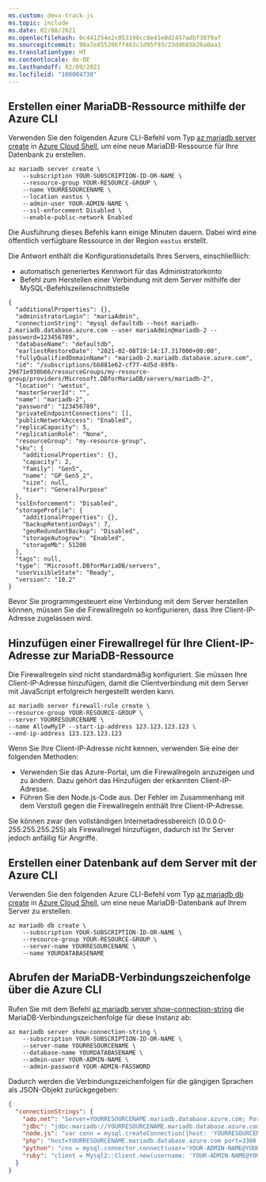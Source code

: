 ```yaml
---
ms.custom: devx-track-js
ms.topic: include
ms.date: 02/08/2021
ms.openlocfilehash: 0c441254e2c053198cc8e41e0d2457adbf3079af
ms.sourcegitcommit: 98a7e855206ff463c1d95f93c23dd665b26a0aa1
ms.translationtype: HT
ms.contentlocale: de-DE
ms.lasthandoff: 02/09/2021
ms.locfileid: "100004738"
---
```

## <a name="create-a-mariadb-resource-with-azure-cli"></a>Erstellen einer MariaDB-Ressource mithilfe der Azure CLI

Verwenden Sie den folgenden Azure CLI-Befehl vom Typ [az mariadb server create](/cli/azure/mariadb/server#az_mariadb_server_create) in [Azure Cloud Shell](https://shell.azure.com), um eine neue MariaDB-Ressource für Ihre Datenbank zu erstellen. 

```azurecli
az mariadb server create \
    --subscription YOUR-SUBSCRIPTION-ID-OR-NAME \
    --resource-group YOUR-RESOURCE-GROUP \
    --name YOURRESOURCENAME \
    --location eastus \
    --admin-user YOUR-ADMIN-NAME \
    --ssl-enforcement Disabled \
    --enable-public-network Enabled  
```

Die Ausführung dieses Befehls kann einige Minuten dauern. Dabei wird eine öffentlich verfügbare Ressource in der Region `eastus` erstellt. 

Die Antwort enthält die Konfigurationsdetails Ihres Servers, einschließlich: 
* automatisch generiertes Kennwort für das Administratorkonto
* Befehl zum Herstellen einer Verbindung mit dem Server mithilfe der MySQL-Befehlszeilenschnittstelle

```text
{
  "additionalProperties": {},
  "administratorLogin": "mariaAdmin",
  "connectionString": "mysql defaultdb --host mariadb-2.mariadb.database.azure.com --user mariaAdmin@mariadb-2 --password=123456789",
  "databaseName": "defaultdb",
  "earliestRestoreDate": "2021-02-08T19:14:17.317000+00:00",
  "fullyQualifiedDomainName": "mariadb-2.mariadb.database.azure.com",
  "id": "/subscriptions/bb881e62-cf77-4d5d-89fb-29d71e930b66/resourceGroups/my-resource-group/providers/Microsoft.DBforMariaDB/servers/mariadb-2",
  "location": "westus",
  "masterServerId": "",
  "name": "mariadb-2",
  "password": "123456789",
  "privateEndpointConnections": [],
  "publicNetworkAccess": "Enabled",
  "replicaCapacity": 5,
  "replicationRole": "None",
  "resourceGroup": "my-resource-group",
  "sku": {
    "additionalProperties": {},
    "capacity": 2,
    "family": "Gen5",
    "name": "GP_Gen5_2",
    "size": null,
    "tier": "GeneralPurpose"
  },
  "sslEnforcement": "Disabled",
  "storageProfile": {
    "additionalProperties": {},
    "backupRetentionDays": 7,
    "geoRedundantBackup": "Disabled",
    "storageAutogrow": "Enabled",
    "storageMb": 51200
  },
  "tags": null,
  "type": "Microsoft.DBforMariaDB/servers",
  "userVisibleState": "Ready",
  "version": "10.2"
}
```

Bevor Sie programmgesteuert eine Verbindung mit dem Server herstellen können, müssen Sie die Firewallregeln so konfigurieren, dass Ihre Client-IP-Adresse zugelassen wird. 

## <a name="add-firewall-rule-for-your-client-ip-address-to-mariadb-resource"></a>Hinzufügen einer Firewallregel für Ihre Client-IP-Adresse zur MariaDB-Ressource

Die Firewallregeln sind nicht standardmäßig konfiguriert. Sie müssen Ihre Client-IP-Adresse hinzufügen, damit die Clientverbindung mit dem Server mit JavaScript erfolgreich hergestellt werden kann.

```azurecli
az mariadb server firewall-rule create \
--resource-group YOUR-RESOURCE-GROUP \
--server YOURRESOURCENAME \
--name AllowMyIP --start-ip-address 123.123.123.123 \
--end-ip-address 123.123.123.123
```

Wenn Sie Ihre Client-IP-Adresse nicht kennen, verwenden Sie eine der folgenden Methoden:
* Verwenden Sie das Azure-Portal, um die Firewallregeln anzuzeigen und zu ändern. Dazu gehört das Hinzufügen der erkannten Client-IP-Adresse.
* Führen Sie den Node.js-Code aus. Der Fehler im Zusammenhang mit dem Verstoß gegen die Firewallregeln enthält Ihre Client-IP-Adresse.

Sie können zwar den vollständigen Internetadressbereich (0.0.0.0-255.255.255.255) als Firewallregel hinzufügen, dadurch ist Ihr Server jedoch anfällig für Angriffe.

## <a name="create-a-database-on-the-server-with-azure-cli"></a>Erstellen einer Datenbank auf dem Server mit der Azure CLI

Verwenden Sie den folgenden Azure CLI-Befehl vom Typ [az mariadb db create](/cli/azure/mariadb/db#az_mariadb_db_create) in [Azure Cloud Shell](https://shell.azure.com), um eine neue MariaDB-Datenbank auf Ihrem Server zu erstellen. 

```azurecli
az mariadb db create \
    --subscription YOUR-SUBSCRIPTION-ID-OR-NAME \
    --resource-group YOUR-RESOURCE-GROUP \
    --server-name YOURRESOURCENAME \
    --name YOURDATABASENAME
```

## <a name="get-the-mariadb-connection-string-with-azure-cli"></a>Abrufen der MariaDB-Verbindungszeichenfolge über die Azure CLI

Rufen Sie mit dem Befehl [az mariadb server show-connection-string](/cli/azure/mariadb/server#az_mariadb_server_show_connection_string) die MariaDB-Verbindungszeichenfolge für diese Instanz ab:

```azurecli
az mariadb server show-connection-string \
    --subscription YOUR-SUBSCRIPTION-ID-OR-NAME \
    --server-name YOURRESOURCENAME \
    --database-name YOURDATABASENAME \
    --admin-user YOUR-ADMIN-NAME \
    --admin-password YOUR-ADMIN-PASSWORD 
```

Dadurch werden die Verbindungszeichenfolgen für die gängigen Sprachen als JSON-Objekt zurückgegeben:

```json
{
  "connectionStrings": {
    "ado.net": "Server=YOURRESOURCENAME.mariadb.database.azure.com; Port=3306; Database=YOURDATABASENAME; Uid=YOUR-ADMIN-NAME@YOURRESOURCENAME; Pwd=YOUR-ADMIN-PASSWORD",
    "jdbc": "jdbc:mariadb://YOURRESOURCENAME.mariadb.database.azure.com:3306/YOURDATABASENAME?user=YOUR-ADMIN-NAME@YOURRESOURCENAME&password=YOUR-ADMIN-PASSWORD",
    "node.js": "var conn = mysql.createConnection({host: 'YOURRESOURCENAME.mariadb.database.azure.com', user: 'YOUR-ADMIN-NAME@YOURRESOURCENAME',password: YOUR-ADMIN-PASSWORD, database: YOURDATABASENAME, port: 3306});",
    "php": "host=YOURRESOURCENAME.mariadb.database.azure.com port=3306 dbname=YOURDATABASENAME user=YOUR-ADMIN-NAME@YOURRESOURCENAME password=YOUR-ADMIN-PASSWORD",
    "python": "cnx = mysql.connector.connect(user='YOUR-ADMIN-NAME@YOURRESOURCENAME', password='YOUR-ADMIN-PASSWORD', host='YOURRESOURCENAME.mariadb.database.azure.com', port=3306, database='YOURDATABASENAME')",
    "ruby": "client = Mysql2::Client.new(username: 'YOUR-ADMIN-NAME@YOURRESOURCENAME', password: 'YOUR-ADMIN-PASSWORD', database: 'YOURDATABASENAME', host: 'YOURRESOURCENAME.mariadb.database.azure.com', port: 3306)"
  }
}
``` 




